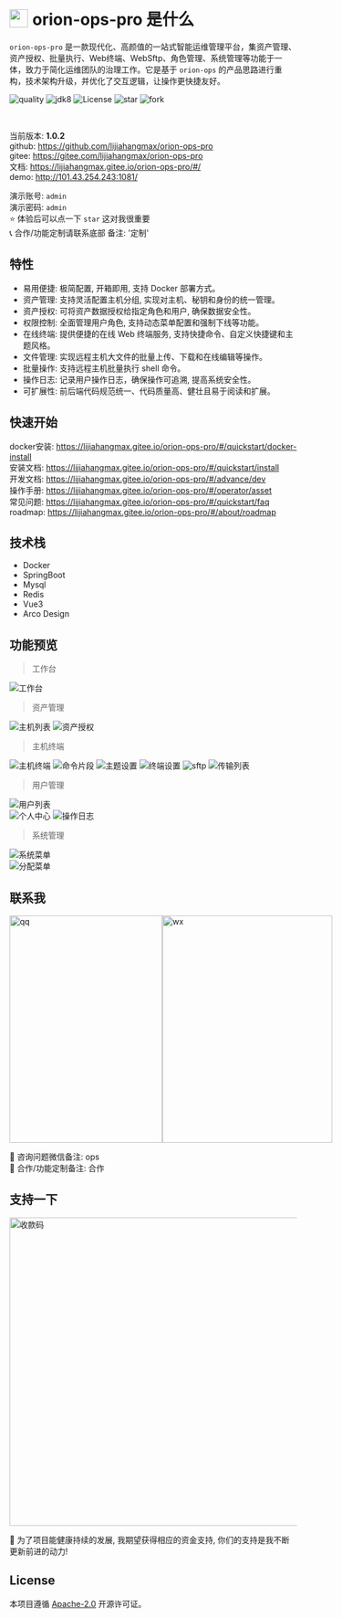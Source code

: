<h1 style="display: flex; align-items: center;">
 <img style="margin-right: 8px;" src="https://bjuimg.obs.cn-north-4.myhuaweicloud.com/images/2024/2/27/8c687ef1-5711-4a93-9db0-79c010af7902.png" width="32px" height="32px"/> orion-ops-pro 是什么
</h1>

`orion-ops-pro` 是一款现代化、高颜值的一站式智能运维管理平台，集资产管理、资产授权、批量执行、Web终端、WebSftp、角色管理、系统管理等功能于一体，致力于简化运维团队的治理工作。它是基于 `orion-ops`
的产品思路进行重构，技术架构升级，并优化了交互逻辑，让操作更快捷友好。

<p style="text-align: left">
    <a target="_blank" style="text-decoration: none" href="https://app.codacy.com/gh/lijiahangmax/orion-ops-pro/dashboard?utm_source=gh&utm_medium=referral&utm_content=&utm_campaign=Badge_grade">
        <img src="https://app.codacy.com/project/badge/Grade/49eaab3a9a474af3b87e1d21ffec71c4" alt="quality"/>
    </a>
	<a target="_blank" style="text-decoration: none" href="https://www.oracle.com/java/technologies/javase/javase-jdk8-downloads.html">
		<img src="https://img.shields.io/badge/JDK-8+-green.svg" alt="jdk8"/>
	</a>
	<a target="_blank" style="text-decoration: none" href="https://www.apache.org/licenses/LICENSE-2.0">
		<img src="https://img.shields.io/github/license/lijiahangmax/orion-ops-pro" alt="License"/>
	</a>
	<a target="_blank" style="text-decoration: none" href="https://gitee.com/lijiahangmax/orion-ops-pro/stargazers">
		<img src="https://gitee.com/lijiahangmax/orion-ops-pro/badge/star.svg?theme=dark" alt="star"/>
	</a>
	<a target="_blank" style="text-decoration: none" href="https://gitee.com/lijiahangmax/orion-ops-pro/members">
		<img src="https://gitee.com/lijiahangmax/orion-ops-pro/badge/fork.svg?theme=dark" alt="fork"/>
	</a>		
	<!-- <a target="_blank" style="text-decoration: none" href="https://github.com/lijiahangmax/orion-ops-pro">
		<img src="https://img.shields.io/github/stars/lijiahangmax/orion-ops-pro.svg?style=social" alt="star"/>
	</a> -->	
</p>

<br/>  

当前版本: **1.0.2**  
github: https://github.com/lijiahangmax/orion-ops-pro  
gitee: https://gitee.com/lijiahangmax/orion-ops-pro  
文档: https://lijiahangmax.gitee.io/orion-ops-pro/#/    
demo: http://101.43.254.243:1081/

演示账号: `admin`    
演示密码: `admin`  
⭐ 体验后可以点一下 `star` 这对我很重要  
📞 合作/功能定制请联系底部 备注: '定制'

## 特性

* 易用便捷: 极简配置, 开箱即用, 支持 Docker 部署方式。
* 资产管理: 支持灵活配置主机分组, 实现对主机、秘钥和身份的统一管理。
* 资产授权: 可将资产数据授权给指定角色和用户, 确保数据安全性。
* 权限控制: 全面管理用户角色, 支持动态菜单配置和强制下线等功能。
* 在线终端: 提供便捷的在线 Web 终端服务, 支持快捷命令、自定义快捷键和主题风格。
* 文件管理: 实现远程主机大文件的批量上传、下载和在线编辑等操作。
* 批量操作: 支持远程主机批量执行 shell 命令。
* 操作日志: 记录用户操作日志，确保操作可追溯, 提高系统安全性。
* 可扩展性: 前后端代码规范统一、代码质量高、健壮且易于阅读和扩展。

[comment]: <> (  FIXME * 调度任务: 维护 cron 表达式, 定时执行主机命令)

## 快速开始

docker安装: https://lijiahangmax.gitee.io/orion-ops-pro/#/quickstart/docker-install   
安装文档: https://lijiahangmax.gitee.io/orion-ops-pro/#/quickstart/install   
开发文档: https://lijiahangmax.gitee.io/orion-ops-pro/#/advance/dev   
操作手册: https://lijiahangmax.gitee.io/orion-ops-pro/#/operator/asset  
常见问题: https://lijiahangmax.gitee.io/orion-ops-pro/#/quickstart/faq  
roadmap: https://lijiahangmax.gitee.io/orion-ops-pro/#/about/roadmap

## 技术栈

* Docker
* SpringBoot
* Mysql
* Redis
* Vue3
* Arco Design

[//]: # ( fixme 免责声明 &#40;注意事项&#41; &#40;在使用平台之前, 请确保您已经了解并同意相关的使用协议和隐私政策。&#41; &#40;为了数据安全, 请定期备份数据和配置, 以防意外丢失或损坏。&#41;)

## 功能预览

> 工作台

![工作台](https://bjuimg.obs.cn-north-4.myhuaweicloud.com/images/2024/2/27/69328bb3-8a8d-47ca-8a5b-d16c56be704b.png "工作台")

> 资产管理

![主机列表](https://bjuimg.obs.cn-north-4.myhuaweicloud.com/images/2024/2/27/8ca59a20-09b6-48e5-b511-c01319d963df.png "主机列表")
![资产授权](https://bjuimg.obs.cn-north-4.myhuaweicloud.com/images/2024/2/27/a6e48de3-5145-4c48-a6a2-b99208cb1ae1.png "资产授权")

> 主机终端

![主机终端](https://bjuimg.obs.cn-north-4.myhuaweicloud.com/images/2024/2/27/7264f870-45c7-4037-9179-6473d254c231.png "主机终端")
![命令片段](https://bjuimg.obs.cn-north-4.myhuaweicloud.com/images/2024/2/27/0803bb07-3776-4de3-bd4a-02931fab7ca7.png "命令片段")
![主题设置](https://bjuimg.obs.cn-north-4.myhuaweicloud.com/images/2024/2/27/89f75025-b0d4-4ccf-b1a7-de311c576ab4.png "主题设置")
![终端设置](https://bjuimg.obs.cn-north-4.myhuaweicloud.com/images/2024/2/27/b6d2da7a-5aaf-4790-b4e9-d8e8428e2122.png "终端设置")
![sftp](https://bjuimg.obs.cn-north-4.myhuaweicloud.com/images/2024/2/27/9c096d5e-3a1c-40e3-b047-1e8725f27726.png "sftp")
![传输列表](https://bjuimg.obs.cn-north-4.myhuaweicloud.com/images/2024/2/27/cebee39c-d5f6-4d82-b4b8-f2734c9a49bf.png "传输列表")

> 用户管理

![用户列表](https://bjuimg.obs.cn-north-4.myhuaweicloud.com/images/2024/2/27/b9ca5bb6-f88a-43e6-888f-b7259df02521.png "用户列表")  
![个人中心](https://bjuimg.obs.cn-north-4.myhuaweicloud.com/images/2024/2/27/6a4985c6-e828-4eb3-96b2-b1ca48df7579.png "个人中心")
![操作日志](https://bjuimg.obs.cn-north-4.myhuaweicloud.com/images/2024/2/27/304c6e12-755e-4ce7-8d37-051676ff6fe9.png "操作日志")

> 系统管理

![系统菜单](https://bjuimg.obs.cn-north-4.myhuaweicloud.com/images/2024/2/27/89dcd816-7f76-4bed-be4c-79a412dbeba4.png "系统菜单")  
![分配菜单](https://bjuimg.obs.cn-north-4.myhuaweicloud.com/images/2024/2/27/ac5ca3da-6874-4655-b192-b88bad6cfa06.png "分配菜单")

## 联系我

<div style="display: flex;">
  <img src="https://bjuimg.obs.cn-north-4.myhuaweicloud.com/images/2024/2/27/d452cd30-cecd-4236-86f5-5ecbf3eac091.jpg" alt="qq" width="268px" height="398px"/>  
  <img src="https://bjuimg.obs.cn-north-4.myhuaweicloud.com/images/2024/2/27/4f1c4e77-8e36-45a3-8be6-9da5387bb96e.jpg" alt="wx" width="298px" height="398px"/>  
</div>

📧 咨询问题微信备注: ops  
📧 合作/功能定制备注: 合作

## 支持一下

<img src="https://bjuimg.obs.cn-north-4.myhuaweicloud.com/images/2024/2/27/8063cf87-9de9-4df2-8009-d5dea6d69861.jpg" alt="收款码" width="540px"/>  

🎁 为了项目能健康持续的发展, 我期望获得相应的资金支持, 你们的支持是我不断更新前进的动力!

## License

本项目遵循 [Apache-2.0](https://github.com/lijiahangmax/orion-ops-pro/blob/main/LICENSE) 开源许可证。  
